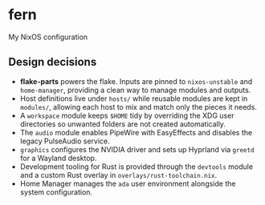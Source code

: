 # fern

My NixOS configuration

## Design decisions

* **flake-parts** powers the flake.  Inputs are pinned to `nixos-unstable` and
  `home-manager`, providing a clean way to manage modules and outputs.
* Host definitions live under `hosts/` while reusable modules are kept in
  `modules/`, allowing each host to mix and match only the pieces it needs.
* A `workspace` module keeps `$HOME` tidy by overriding the XDG user
  directories so unwanted folders are not created automatically.
* The `audio` module enables PipeWire with EasyEffects and disables the legacy
  PulseAudio service.
* `graphics` configures the NVIDIA driver and sets up Hyprland via `greetd` for
  a Wayland desktop.
* Development tooling for Rust is provided through the `devtools` module and a
  custom Rust overlay in `overlays/rust-toolchain.nix`.
* Home Manager manages the `ada` user environment alongside the system
  configuration.
